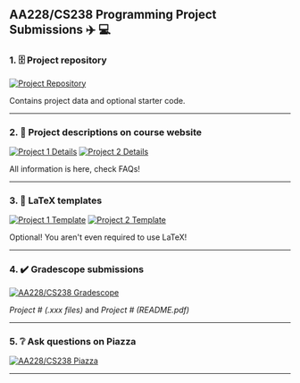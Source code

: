 ## AA228/CS238 Programming Project Submissions ✈️ 💻

### 1. 🗄️ Project repository
[![Project Repository](https://img.shields.io/badge/aa228%2Fcs238-repo-red?color=8c1515)](https://github.com/sisl/AA228-CS238-Student/)

Contains project data and optional starter code.

---

### 2. 💬 Project descriptions on course website
[![Project 1 Details](https://img.shields.io/badge/project1-details-blue)](https://web.stanford.edu/class/aa228/cgi-bin/wp/project-1/) [![Project 2 Details](https://img.shields.io/badge/project2-details-blue)](https://web.stanford.edu/class/aa228/cgi-bin/wp/project-2/)

All information is here, check FAQs!

---

### 3. 📄 LaTeX templates
[![Project 1 Template](https://img.shields.io/badge/project1-LaTeX%20template-white)](https://www.overleaf.com/read/hxwgtnksxtts) [![Project 2 Template](https://img.shields.io/badge/project2-LaTeX%20template-white)](https://www.overleaf.com/read/gsptsmcrzpdv)

Optional! You aren't even required to use LaTeX!

---

### 4. ✔️ Gradescope submissions
[![AA228/CS238 Gradescope](https://img.shields.io/badge/aa228%2Fcs238-gradescope-green?color=42a0a2)](https://www.gradescope.com/courses/158095)

*Project # (.xxx files)* and *Project # (README.pdf)*

---

### 5. ❔ Ask questions on Piazza
[![AA228/CS238 Piazza](https://img.shields.io/badge/aa228%2Fcs238-piazza-blue?color=4b79b1)](https://piazza.com/class/kdpibkycz7b29t)

---
